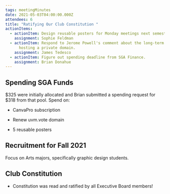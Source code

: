 ```yaml
---
tags: meetingMinutes
date: 2021-05-03T04:00:00.000Z
attendees: 6
title: "Ratifying Our Club Constitution "
actionItems:
  - actionItem: Design reusable posters for Monday meetings next semester
    assignment: Sophie Feldman
  - actionItem: Respond to Jerome Powell's comment about the long-term cost of
      hosting a private domain.
    assignment: James Tedesco
  - actionItem: Figure out spending deadline from SGA Finance.
    assignment: Brian Donahue
---
```


## Spending SGA Funds

$325 were initially allocated and Brian submitted a spending request for $318 from that pool. Spend on:

- CanvaPro subscription

- Renew uvm.vote domain

- 5 reusable posters

## Recruitment for Fall 2021

Focus on Arts majors, specifically graphic design students.

## Club Constitution

- Constitution was read and ratified by all Executive Board members!
